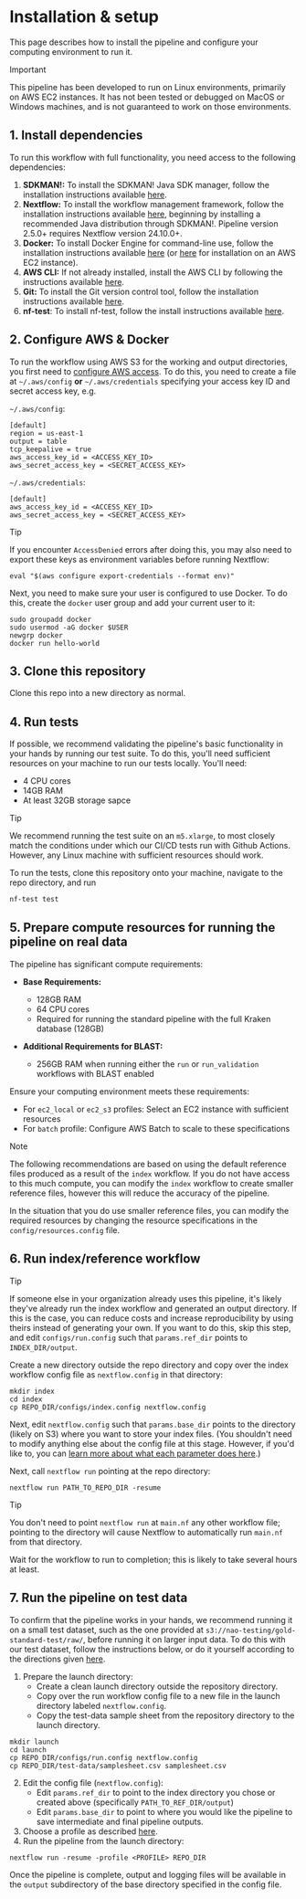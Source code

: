 # Installation & setup

This page describes how to install the pipeline and configure your computing environment to run it.

> [!IMPORTANT]
> This pipeline has been developed to run on Linux environments, primarily on AWS EC2 instances. It has not been tested or debugged on MacOS or Windows machines, and is not guaranteed to work on those environments.

## 1. Install dependencies 

To run this workflow with full functionality, you need access to the following dependencies:

1. **SDKMAN!:** To install the SDKMAN! Java SDK manager, follow the installation instructions available [here](https://sdkman.io/install).
2. **Nextflow:** To install the workflow management framework, follow the installation instructions available [here](https://www.nextflow.io/docs/latest/getstarted.html), beginning by installing a recommended Java distribution through SDKMAN!. Pipeline version 2.5.0+ requires Nextflow version 24.10.0+.
2. **Docker:** To install Docker Engine for command-line use, follow the installation instructions available [here](https://docs.docker.com/engine/install/) (or [here](https://docs.aws.amazon.com/serverless-application-model/latest/developerguide/install-docker.html) for installation on an AWS EC2 instance).
3. **AWS CLI:** If not already installed, install the AWS CLI by following the instructions available [here](https://docs.aws.amazon.com/cli/latest/userguide/getting-started-install.html).
4. **Git:** To install the Git version control tool, follow the installation instructions available [here](https://git-scm.com/book/en/v2/Getting-Started-Installing-Git).
5. **nf-test**: To install nf-test, follow the install instructions available [here](https://www.nf-test.com/installation/).

## 2. Configure AWS & Docker

To run the workflow using AWS S3 for the working and output directories, you first need to [configure AWS access](https://www.nextflow.io/docs/latest/aws.html). To do this, you need to create a file at `~/.aws/config` **or** `~/.aws/credentials` specifying your access key ID and secret access key, e.g.

`~/.aws/config`:
```
[default]
region = us-east-1
output = table
tcp_keepalive = true
aws_access_key_id = <ACCESS_KEY_ID>
aws_secret_access_key = <SECRET_ACCESS_KEY>
```

`~/.aws/credentials`:
```
[default]
aws_access_key_id = <ACCESS_KEY_ID>
aws_secret_access_key = <SECRET_ACCESS_KEY>
```

> [!TIP]
> If you encounter `AccessDenied` errors after doing this, you may also need to export these keys as environment variables before running Nextflow:
>
> ```
> eval "$(aws configure export-credentials --format env)"
> ```


Next, you need to make sure your user is configured to use Docker. To do this, create the `docker` user group and add your current user to it:

```
sudo groupadd docker
sudo usermod -aG docker $USER
newgrp docker
docker run hello-world
```

## 3. Clone this repository

Clone this repo into a new directory as normal.

## 4. Run tests

If possible, we recommend validating the pipeline's basic functionality in your hands by running our test suite. To do this, you'll need sufficient resources on your machine to run our tests locally. You'll need:
- 4 CPU cores
- 14GB RAM
- At least 32GB storage sapce

> [!TIP]
> We recommend running the test suite on an `m5.xlarge`, to most closely match the conditions under which our CI/CD tests run with Github Actions. However, any Linux machine with sufficient resources should work.

To run the tests, clone this repository onto your machine, navigate to the repo directory, and run

```bash
nf-test test
```

## 5. Prepare compute resources for running the pipeline on real data

The pipeline has significant compute requirements:

- **Base Requirements:**
  - 128GB RAM
  - 64 CPU cores
  - Required for running the standard pipeline with the full Kraken database (128GB)

- **Additional Requirements for BLAST:**
  - 256GB RAM when running either the `run` or `run_validation` workflows with BLAST enabled

Ensure your computing environment meets these requirements:
- For `ec2_local` or `ec2_s3` profiles: Select an EC2 instance with sufficient resources
- For `batch` profile: Configure AWS Batch to scale to these specifications

> [!NOTE]
> The following recommendations are based on using the default reference files produced as a result of the  `index` workflow. If you do not have access to this much compute, you can modify the `index` workflow to create smaller reference files, however this will reduce the accuracy of the pipeline.
>
> In the situation that you do use smaller reference files, you can modify the required resources by changing the resource specifications in the `config/resources.config` file.

## 6. Run index/reference workflow

> [!TIP]
> If someone else in your organization already uses this pipeline, it's likely they've already run the index workflow and generated an output directory. If this is the case, you can reduce costs and increase reproducibility by using theirs instead of generating your own. If you want to do this, skip this step, and edit `configs/run.config` such that `params.ref_dir` points to `INDEX_DIR/output`.

Create a new directory outside the repo directory and copy over the index workflow config file as `nextflow.config` in that directory:

```
mkdir index
cd index
cp REPO_DIR/configs/index.config nextflow.config
```

Next, edit `nextflow.config` such that `params.base_dir` points to the directory (likely on S3) where you want to store your index files. (You shouldn't need to modify anything else about the config file at this stage. However, if you'd like to, you can [learn more about what each parameter does here](./config.md).)

Next, call `nextflow run` pointing at the repo directory:

```
nextflow run PATH_TO_REPO_DIR -resume
```

> [!TIP]
> You don't need to point `nextflow run` at `main.nf` any other workflow file; pointing to the directory will cause Nextflow to automatically run `main.nf` from that directory.

Wait for the workflow to run to completion; this is likely to take several hours at least.

## 7. Run the pipeline on test data

To confirm that the pipeline works in your hands, we recommend running it on a small test dataset, such as the one provided at `s3://nao-testing/gold-standard-test/raw/`, before running it on larger input data. To do this with our test dataset, follow the instructions below, or do it yourself according to the directions given [here](./docs/usage.md).

1. Prepare the launch directory:
    - Create a clean launch directory outside the repository directory.
    - Copy over the run workflow config file to a new file in the launch directory labeled `nextflow.config`.
    - Copy the test-data sample sheet from the repository directory to the launch directory.

```
mkdir launch
cd launch
cp REPO_DIR/configs/run.config nextflow.config
cp REPO_DIR/test-data/samplesheet.csv samplesheet.csv
```

2. Edit the config file (`nextflow.config`):
    - Edit `params.ref_dir` to point to the index directory you chose or created above (specifically `PATH_TO_REF_DIR/output`)
    - Edit `params.base_dir` to point to where you would like the pipeline to save intermediate and final pipeline outputs.
3. Choose a profile as described [here](./docs/usage.md).
4. Run the pipeline from the launch directory:

```
nextflow run -resume -profile <PROFILE> REPO_DIR
```

Once the pipeline is complete, output and logging files will be available in the `output` subdirectory of the base directory specified in the config file.
